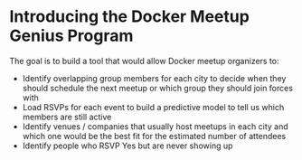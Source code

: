 # Introducing the Docker Meetup Genius Program

The goal is to build a tool that would allow Docker meetup organizers to:
- Identify overlapping group members for each city to decide when they should schedule the next meetup or which group they should join forces with
- Load RSVPs for each event to build a predictive model to tell us which members are still active 
- Identify venues / companies that usually host meetups in each city and which one would be the best fit for the estimated number of attendees
- Identify people who RSVP Yes but are never showing up

